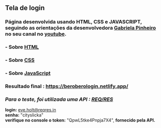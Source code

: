 ## Tela de login
### Página desenvolvida usando HTML, CSS e JAVASCRIPT, seguindo as orientações da desenvolvedora [Gabriela Pinheiro](https://github.com/SpruceGabriela)  no seu canal no [youtube](https://www.youtube.com/watch?v=OR8ySydmqLQ).



### - Sobre [HTML](https://developer.mozilla.org/pt-BR/docs/Web/HTML)
### - Sobre [CSS](https://developer.mozilla.org/pt-BR/docs/Web/CSS)
### - Sobre [JavaScript](https://developer.mozilla.org/pt-BR/docs/Web/JavaScript)
### Resultado final : https://beroberologin.netlify.app/

### <i>Para o teste, foi utilizada uma API : [REQ/RES](https://reqres.in/) </i>

<b>login:</b> eve.holt@reqres.in<br>
<b>senha:</b> "cityslicka" <br>
<b>verifique no console o token:</b> "QpwL5tke4Pnpja7X4", <b>fornecido pela API.</b>

